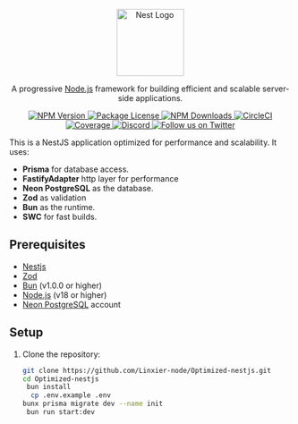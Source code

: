 <p align="center">
  <a href="http://nestjs.com/" target="_blank">
    <img src="https://nestjs.com/img/logo-small.svg" width="120" alt="Nest Logo" />
  </a>
</p>

<p align="center">
  A progressive <a href="http://nodejs.org" target="_blank">Node.js</a> framework for building efficient and scalable server-side applications.
</p>

<p align="center">
  <a href="https://www.npmjs.com/~nestjscore" target="_blank">
    <img src="https://img.shields.io/npm/v/@nestjs/core.svg" alt="NPM Version" />
  </a>
  <a href="https://www.npmjs.com/~nestjscore" target="_blank">
    <img src="https://img.shields.io/npm/l/@nestjs/core.svg" alt="Package License" />
  </a>
  <a href="https://www.npmjs.com/~nestjscore" target="_blank">
    <img src="https://img.shields.io/npm/dm/@nestjs/common.svg" alt="NPM Downloads" />
  </a>
  <a href="https://circleci.com/gh/nestjs/nest" target="_blank">
    <img src="https://img.shields.io/circleci/build/github/nestjs/nest/master" alt="CircleCI" />
  </a>
  <a href="https://coveralls.io/github/nestjs/nest?branch=master" target="_blank">
    <img src="https://coveralls.io/repos/github/nestjs/nest/badge.svg?branch=master" alt="Coverage" />
  </a>
  <a href="https://discord.gg/G7Qnnhy" target="_blank">
    <img src="https://img.shields.io/badge/discord-online-brightgreen.svg" alt="Discord"/>
  </a>
  <a href="https://twitter.com/nestframework" target="_blank">
    <img src="https://img.shields.io/twitter/follow/nestframework.svg?style=social&label=Follow" alt="Follow us on Twitter">
  </a>
</p>


This is a NestJS application optimized for performance and scalability. It uses:
- **Prisma** for database access.
- **FastifyAdapter** http layer for performance
- **Neon PostgreSQL** as the database.
- **Zod** as validation
- **Bun** as the runtime.
- **SWC** for fast builds.

## Prerequisites
- [Nestjs](https://docs.nestjs.com/)
- [Zod](https://zod.dev/)
- [Bun](https://bun.sh/) (v1.0.0 or higher)
- [Node.js](https://nodejs.org/) (v18 or higher)
- [Neon PostgreSQL](https://neon.tech/) account

## Setup

1. Clone the repository:
   ```bash
   git clone https://github.com/Linxier-node/Optimized-nestjs.git
   cd Optimized-nestjs
    bun install
     cp .env.example .env
   bunx prisma migrate dev --name init
    bun run start:dev

